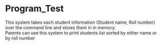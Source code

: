 # Program_Test
This system takes each student information (Student name, Roll number) over the command line and stores them in in memory.  
Parents can use this system to print students list sorted by either name or by roll number
